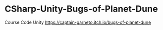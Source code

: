 # CSharp-Unity-Bugs-of-Planet-Dune
Course Code Unity
https://captain-garneto.itch.io/bugs-of-planet-dune
